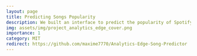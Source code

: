 ```yaml
---
layout: page
title: Predicting Songs Popularity
description: We built an interface to predict the popularity of Spotify songs based on their audio features.
img: assets/img/project_analytics_edge_cover.png
importance: 1
category: MIT
redirect: https://github.com/maxime7770/Analytics-Edge-Song-Predictor
---
```


